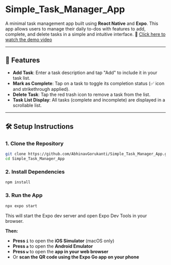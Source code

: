 # Simple_Task_Manager_App

A minimal task management app built using **React Native** and **Expo**. This app allows users to manage their daily to-dos with features to add, complete, and delete tasks in a simple and intuitive interface.
🎥 [Click here to watch the demo video](https://drive.google.com/file/d/1eOj63SLG3M7YZZH08R1L5Yw21JiJO0iy/view)

---

## 🚀 Features

- **Add Task**: Enter a task description and tap "Add" to include it in your task list.
- **Mark as Complete**: Tap on a task to toggle its completion status (✅ icon and strikethrough applied).
- **Delete Task**: Tap the red trash icon to remove a task from the list.
- **Task List Display**: All tasks (complete and incomplete) are displayed in a scrollable list.

---

## 🛠 Setup Instructions

### 1. Clone the Repository
```bash
git clone https://github.com/AbhinavGorukanti/Simple_Task_Manager_App.git
cd Simple_Task_Manager_App
```
### 2. Install Dependencies
```bash
npm install
```
### 3. Run the App
```bash
npx expo start
```

This will start the Expo dev server and open Expo Dev Tools in your browser.

**Then:**
- **Press `i`** to open the **iOS Simulator** (macOS only)  
- **Press `a`** to open the **Android Emulator**  
- **Press `w`** to open the **app in your web browser**  
- Or **scan the QR code using the Expo Go app on your phone**
